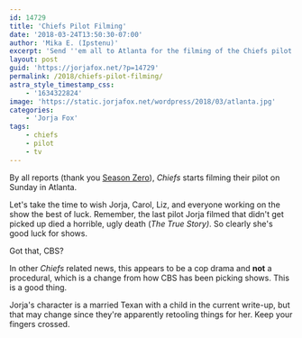 ```yaml
---
id: 14729
title: 'Chiefs Pilot Filming'
date: '2018-03-24T13:50:30-07:00'
author: 'Mika E. (Ipstenu)'
excerpt: 'Send ''em all to Atlanta for the filming of the Chiefs pilot.'
layout: post
guid: 'https://jorjafox.net/?p=14729'
permalink: /2018/chiefs-pilot-filming/
astra_style_timestamp_css:
    - '1634322824'
image: 'https://static.jorjafox.net/wordpress/2018/03/atlanta.jpg'
categories:
    - 'Jorja Fox'
tags:
    - chiefs
    - pilot
    - tv
---
```


By all reports (thank you <a href="http://season-zero.com">Season Zero</a>), <em>Chiefs</em> starts filming their pilot on Sunday in Atlanta.

Let's take the time to wish Jorja, Carol, Liz, and everyone working on the show the best of luck. Remember, the last pilot Jorja filmed that didn't get picked up died a horrible, ugly death (<em>The True Story)</em>. So clearly she's good luck for shows.

Got that, CBS?

In other <em>Chiefs</em> related news, this appears to be a cop drama and <strong>not</strong> a procedural, which is a change from how CBS has been picking shows. This is a good thing.

Jorja's character is a married Texan with a child in the current write-up, but that may change since they're apparently retooling things for her. Keep your fingers crossed.